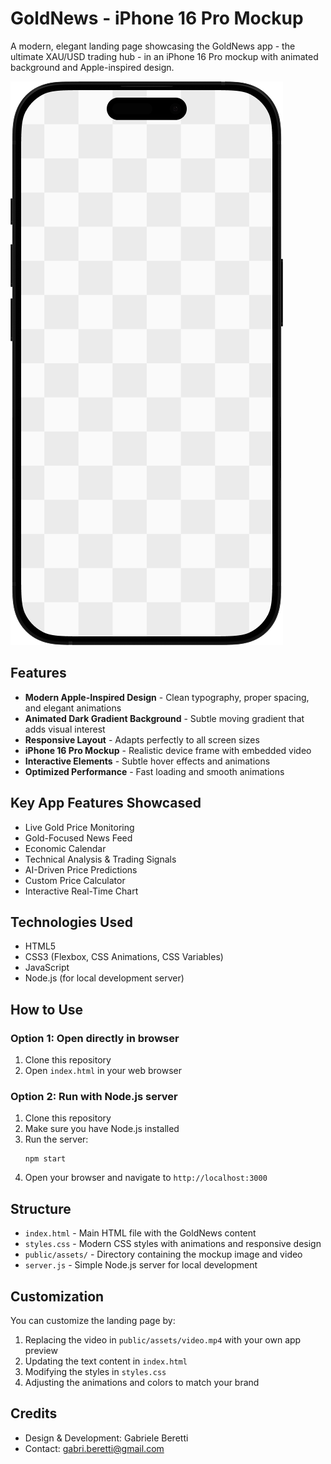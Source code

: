 # GoldNews - iPhone 16 Pro Mockup

A modern, elegant landing page showcasing the GoldNews app - the ultimate XAU/USD trading hub - in an iPhone 16 Pro mockup with animated background and Apple-inspired design.

![GoldNews App Mockup](https://github.com/gabriberetti/goldnews-iphone16pro-mockup/raw/main/public/assets/Mockup2.png)

## Features

- **Modern Apple-Inspired Design** - Clean typography, proper spacing, and elegant animations
- **Animated Dark Gradient Background** - Subtle moving gradient that adds visual interest
- **Responsive Layout** - Adapts perfectly to all screen sizes
- **iPhone 16 Pro Mockup** - Realistic device frame with embedded video
- **Interactive Elements** - Subtle hover effects and animations
- **Optimized Performance** - Fast loading and smooth animations

## Key App Features Showcased

- Live Gold Price Monitoring
- Gold-Focused News Feed
- Economic Calendar
- Technical Analysis & Trading Signals
- AI-Driven Price Predictions
- Custom Price Calculator
- Interactive Real-Time Chart

## Technologies Used

- HTML5
- CSS3 (Flexbox, CSS Animations, CSS Variables)
- JavaScript
- Node.js (for local development server)

## How to Use

### Option 1: Open directly in browser
1. Clone this repository
2. Open `index.html` in your web browser

### Option 2: Run with Node.js server
1. Clone this repository
2. Make sure you have Node.js installed
3. Run the server:
   ```
   npm start
   ```
4. Open your browser and navigate to `http://localhost:3000`

## Structure

- `index.html` - Main HTML file with the GoldNews content
- `styles.css` - Modern CSS styles with animations and responsive design
- `public/assets/` - Directory containing the mockup image and video
- `server.js` - Simple Node.js server for local development

## Customization

You can customize the landing page by:

1. Replacing the video in `public/assets/video.mp4` with your own app preview
2. Updating the text content in `index.html`
3. Modifying the styles in `styles.css`
4. Adjusting the animations and colors to match your brand

## Credits

- Design & Development: Gabriele Beretti
- Contact: gabri.beretti@gmail.com 